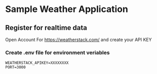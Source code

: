 # Sample Weather Application

## Register for realtime data

Open Account For https://weatherstack.com/ and create your API KEY

### Create .env file for environment veriables
```
WEATHERSTACK_APIKEY=XXXXXXXX
PORT=3000
```